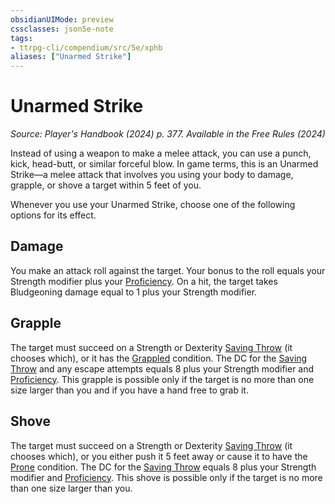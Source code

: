 ```yaml
---
obsidianUIMode: preview
cssclasses: json5e-note
tags:
- ttrpg-cli/compendium/src/5e/xphb
aliases: ["Unarmed Strike"]
---
```

# Unarmed Strike
*Source: Player's Handbook (2024) p. 377. Available in the Free Rules (2024)* 

Instead of using a weapon to make a melee attack, you can use a punch, kick, head-butt, or similar forceful blow. In game terms, this is an Unarmed Strike—a melee attack that involves you using your body to damage, grapple, or shove a target within 5 feet of you.

Whenever you use your Unarmed Strike, choose one of the following options for its effect.

## Damage

You make an attack roll against the target. Your bonus to the roll equals your Strength modifier plus your [Proficiency](proficiency-xphb.md). On a hit, the target takes Bludgeoning damage equal to 1 plus your Strength modifier.

## Grapple

The target must succeed on a Strength or Dexterity [Saving Throw](saving-throw-xphb.md) (it chooses which), or it has the [Grappled](conditions.md#Grappled) condition. The DC for the [Saving Throw](saving-throw-xphb.md) and any escape attempts equals 8 plus your Strength modifier and [Proficiency](proficiency-xphb.md). This grapple is possible only if the target is no more than one size larger than you and if you have a hand free to grab it.

## Shove

The target must succeed on a Strength or Dexterity [Saving Throw](saving-throw-xphb.md) (it chooses which), or you either push it 5 feet away or cause it to have the [Prone](conditions.md#Prone) condition. The DC for the [Saving Throw](saving-throw-xphb.md) equals 8 plus your Strength modifier and [Proficiency](proficiency-xphb.md). This shove is possible only if the target is no more than one size larger than you.